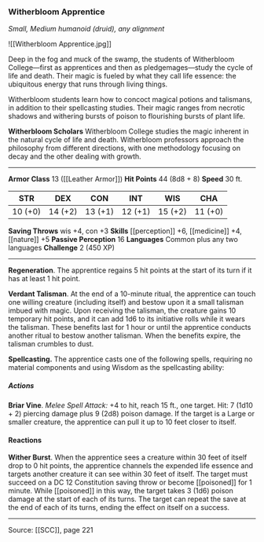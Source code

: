 ### Witherbloom Apprentice
_Small, Medium humanoid (druid), any alignment_

![[Witherbloom Apprentice.jpg]]

Deep in the fog and muck of the swamp, the students of Witherbloom College—first as apprentices and then as pledgemages—study the cycle of life and death. Their magic is fueled by what they call life essence: the ubiquitous energy that runs through living things.

Witherbloom students learn how to concoct magical potions and talismans, in addition to their spellcasting studies. Their magic ranges from necrotic shadows and withering bursts of poison to flourishing bursts of plant life.


**Witherbloom Scholars** Witherbloom College studies the magic inherent in the natural cycle of life and death. Witherbloom professors approach the philosophy from different directions, with one methodology focusing on decay and the other dealing with growth.





---

**Armor Class** 13 ([[Leather Armor]])
**Hit Points** 44 (8d8 + 8)
**Speed** 30 ft.

| STR     | DEX     | CON     | INT     | WIS     | CHA     |
|---------|---------|---------|---------|---------|---------|
| 10 (+0) | 14 (+2) | 13 (+1) | 12 (+1) | 15 (+2) | 11 (+0) |

**Saving Throws** wis +4, con +3
**Skills** [[perception]] +6, [[medicine]] +4, [[nature]] +5
**Passive Perception** 16
**Languages** Common plus any two languages
**Challenge** 2 (450 XP)

---

**Regeneration**. The apprentice regains 5 hit points at the start of its turn if it has at least 1 hit point.

**Verdant Talisman**. At the end of a 10-minute ritual, the apprentice can touch one willing creature (including itself) and bestow upon it a small talisman imbued with magic. Upon receiving the talisman, the creature gains 10 temporary hit points, and it can add 1d6 to its initiative rolls while it wears the talisman. These benefits last for 1 hour or until the apprentice conducts another ritual to bestow another talisman. When the benefits expire, the talisman crumbles to dust.

**Spellcasting.** The apprentice casts one of the following spells, requiring no material components and using Wisdom as the spellcasting ability:

##### Actions
**Briar Vine**. _Melee Spell Attack:_ +4 to hit, reach 15 ft., one target. Hit: 7 (1d10 + 2) piercing damage plus 9 (2d8) poison damage. If the target is a Large or smaller creature, the apprentice can pull it up to 10 feet closer to itself.

#### Reactions
**Wither Burst**. When the apprentice sees a creature within 30 feet of itself drop to 0 hit points, the apprentice channels the expended life essence and targets another creature it can see within 30 feet of itself. The target must succeed on a DC 12 Constitution saving throw or become [[poisoned]] for 1 minute. While [[poisoned]] in this way, the target takes 3 (1d6) poison damage at the start of each of its turns. The target can repeat the save at the end of each of its turns, ending the effect on itself on a success.


---

Source: [[SCC]], page 221